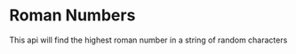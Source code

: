 Roman Numbers
=============

This api will find the highest roman number in a string of random characters


